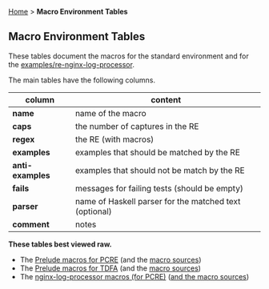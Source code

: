 <a href='.' title='Home'>Home</a> &gt; **Macro Environment Tables**

## Macro Environment Tables

These tables document the macros for the standard environment and for the
[examples/re-nginx-log-processor](../re-examples/nginx-log-processor.lhs).

The main tables have the following columns.

| column             | content                                               |
|--------------------|-------------------------------------------------------|
| **name**           | name of the macro                                     |
| **caps**           | the number of captures in the RE                      |
| **regex**          | the RE (with macros)                                  |
| **examples**       | examples that should be matched by the RE             |
| **anti-examples**  | examples that should not be match by the RE           |
| **fails**          | messages for failing tests (should be empty)          |
| **parser**         | name of Haskell parser for the matched text (optional)|
| **comment**        | notes                                                 |

**These tables best viewed raw.**

  * The [Prelude macros for PCRE](http://regex.uk/prelude-PCRE.txt) (and the [macro sources](http://regex.uk/prelude-PCRE.txt))
  * The [Prelude macros for TDFA](http://regex.uk/prelude-TDFA.txt) (and the [macro sources](http://regex.uk/prelude-TDFA.txt))
  * The [nginx-log-processor macros (for PCRE)](nginx-log-processor-PCRE.md) ([and the macro sources](nginx-log-processor-PCRE.txt))
